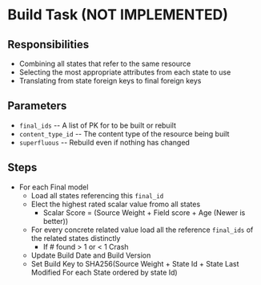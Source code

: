 # Build Task (NOT IMPLEMENTED)


## Responsibilities
* Combining all states that refer to the same resource
* Selecting the most appropriate attributes from each state to use
* Translating from state foreign keys to final foreign keys


## Parameters
* `final_ids` -- A list of PK for to be built or rebuilt
* `content_type_id` -- The content type of the resource being built
* `superfluous` -- Rebuild even if nothing has changed


## Steps
* For each Final model
  * Load all states referencing this `final_id`
  * Elect the highest rated scalar value fromo all states
    * Scalar Score = (Source Weight + Field score + Age (Newer is better))
  * For every concrete related value load all the reference `final_ids` of the related states distinctly
    * If # found > 1 or < 1 Crash
  * Update Build Date and Build Version
  * Set Build Key to SHA256(Source Weight + State Id + State Last Modified For each State ordered by state Id)
